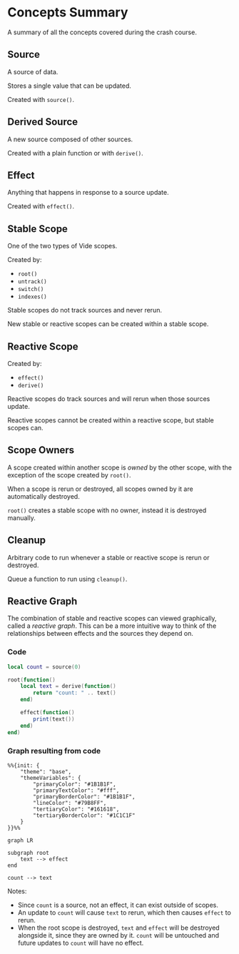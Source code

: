 # Concepts Summary

A summary of all the concepts covered during the crash course.

## Source

A source of data.

Stores a single value that can be updated.

Created with `source()`.

## Derived Source

A new source composed of other sources.

Created with a plain function or with `derive()`.

## Effect

Anything that happens in response to a source update.

Created with `effect()`.

## Stable Scope

One of the two types of Vide scopes.

Created by:

- `root()`
- `untrack()`
- `switch()`
- `indexes()`
  
Stable scopes do not track sources and never rerun.

New stable or reactive scopes can be created within a stable scope.

## Reactive Scope

Created by:

- `effect()`
- `derive()`

Reactive scopes do track sources and will rerun when those sources update.

Reactive scopes cannot be created within a reactive scope, but stable scopes
can.

## Scope Owners

A scope created within another scope is *owned* by the other scope, with the
exception of the scope created by `root()`.

When a scope is rerun or destroyed, all scopes owned by it are automatically
destroyed.

`root()` creates a stable scope with no owner, instead it is destroyed manually.

## Cleanup

Arbitrary code to run whenever a stable or reactive scope is rerun or destroyed.

Queue a function to run using `cleanup()`.

## Reactive Graph

The combination of stable and reactive scopes can viewed graphically, called a
*reactive graph*. This can be a more intuitive way to think of the
relationships between effects and the sources they depend on.

### Code

```lua
local count = source(0)

root(function()
    local text = derive(function()
        return "count: " .. text()
    end)

    effect(function()
        print(text())
    end)
end)
```

### Graph resulting from code

```mermaid
%%{init: {
    "theme": "base",
    "themeVariables": {
        "primaryColor": "#1B1B1F",
        "primaryTextColor": "#fff",
        "primaryBorderColor": "#1B1B1F",
        "lineColor": "#79B8FF",
        "tertiaryColor": "#161618",
        "tertiaryBorderColor": "#1C1C1F"
    }
}}%%

graph LR

subgraph root
    text --> effect
end

count --> text
```

Notes:

- Since `count` is a source, not an effect, it can exist
  outside of scopes.
- An update to `count` will cause `text` to rerun, which
  then causes `effect` to rerun.
- When the root scope is destroyed, `text` and
  `effect` will be destroyed alongside it, since they are
  owned by it. `count` will be untouched and future updates
  to `count` will have no effect.
